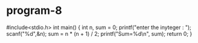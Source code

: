# program-8
#include<stdio.h>
int main()
{
  int n, sum = 0; 
  printf("enter the inyteger : ");
  scanf("%d",&n);
  sum = n * (n + 1) / 2;
  printf("Sum=%d\n", sum);
  return 0;
}
